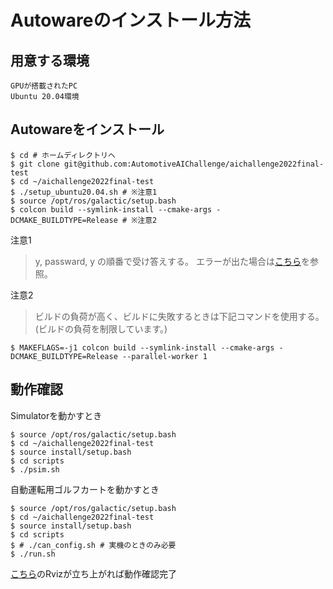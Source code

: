 # Autowareのインストール方法

## 用意する環境
```
GPUが搭載されたPC
Ubuntu 20.04環境
```


## Autowareをインストール

```
$ cd # ホームディレクトリへ
$ git clone git@github.com:AutomotiveAIChallenge/aichallenge2022final-test
$ cd ~/aichallenge2022final-test
$ ./setup_ubuntu20.04.sh # ※注意1
$ source /opt/ros/galactic/setup.bash
$ colcon build --symlink-install --cmake-args -DCMAKE_BUILDTYPE=Release # ※注意2
```

注意1
> y, passward, y の順番で受け答えする。
> エラーが出た場合は[こちら](./error_resolution_jp.md)を参照。

注意2
> ビルドの負荷が高く、ビルドに失敗するときは下記コマンドを使用する。(ビルドの負荷を制限しています。)
```
$ MAKEFLAGS=-j1 colcon build --symlink-install --cmake-args -DCMAKE_BUILDTYPE=Release --parallel-worker 1
```

## 動作確認


Simulatorを動かすとき
```
$ source /opt/ros/galactic/setup.bash
$ cd ~/aichallenge2022final-test
$ source install/setup.bash
$ cd scripts
$ ./psim.sh
```

自動運転用ゴルフカートを動かすとき
```
$ source /opt/ros/galactic/setup.bash
$ cd ~/aichallenge2022final-test
$ source install/setup.bash
$ cd scripts
$ # ./can_config.sh # 実機のときのみ必要
$ ./run.sh
```

[こちら](./launch_simulator_jp.md)のRvizが立ち上がれば動作確認完了
